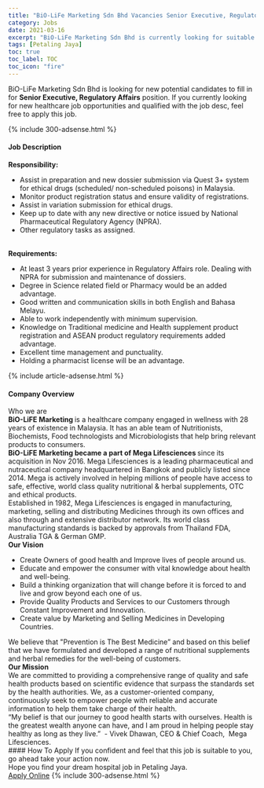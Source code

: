 ```yaml
---
title: "BiO-LiFe Marketing Sdn Bhd Vacancies Senior Executive, Regulatory Affairs" 
category: Jobs 
date: 2021-03-16 
excerpt: "BiO-LiFe Marketing Sdn Bhd is currently looking for suitable person to fill in the Senior Executive, Regulatory Affairs which positioned at Petaling Jaya" 
tags: [Petaling Jaya] 
toc: true 
toc_label: TOC 
toc_icon: "fire" 
--- 
```


<p>BiO-LiFe Marketing Sdn Bhd is looking for new potential candidates to fill in for <b>Senior Executive, Regulatory Affairs</b> position. If you currently looking for new healthcare job opportunities and qualified with the job desc, feel free to apply this job.
</p>{% include 300-adsense.html %} 
<div><div><h4>Job Description</h4></div><div><div><span><div><div><strong>Responsibility:</strong></div><ul><li>Assist in preparation and new dossier submission via Quest 3+ system for ethical drugs (scheduled/ non-scheduled poisons) in Malaysia.&#160;</li><li>Monitor product registration status and ensure validity of registrations.</li><li>Assist in variation submission for ethical drugs.&#160;</li><li>Keep up to date with any new directive or notice issued by National Pharmaceutical Regulatory Agency (NPRA).</li><li>Other regulatory tasks as assigned.</li></ul><div><br><strong>Requirements:</strong></div><ul><li>At least 3 years prior experience in Regulatory Affairs role. Dealing with NPRA for submission and maintenance of dossiers.</li><li>Degree in Science related field or Pharmacy would be an added advantage.</li><li>Good written and communication skills in both English and Bahasa Melayu.</li><li>Able to work independently with minimum supervision.</li><li>Knowledge on Traditional medicine and Health supplement product registration and ASEAN product regulatory requirements added advantage.</li><li>Excellent time management and punctuality.</li><li>Holding a pharmacist license will be an advantage.</li></ul></div></span></div></div></div> 
{% include article-adsense.html %} 
<div><div><h4>Company Overview</h4></div><div><div><span><div><div>
<div>Who we are</div>
<div><strong>BiO-LiFE Marketing&#160;</strong>is a healthcare company engaged in wellness with 28 years of existence in Malaysia. It has an able team of Nutritionists, Biochemists, Food technologists and Microbiologists that help bring relevant products to consumers.</div>
<div><strong>BiO-LiFE Marketing became a part of Mega Lifesciences&#160;</strong>since its acquisition in Nov 2016. Mega Lifesciences is a leading pharmaceutical and nutraceutical company headquartered in Bangkok and publicly listed since 2014. Mega is actively involved in helping millions of people have access to safe, effective, world class quality nutritional &amp; herbal supplements, OTC and ethical products.</div>
<div>Established in 1982, Mega Lifesciences is engaged in manufacturing, marketing, selling and distributing Medicines through its own offices and also through and extensive distributor network. Its world class manufacturing standards is backed by approvals from Thailand FDA, Australia TGA &amp; German GMP.</div>
<div><strong>Our Vision</strong></div>
<ul>
<li>Create Owners of good health and Improve lives of people around us.</li>
<li>Educate and empower the consumer with vital knowledge about health and well-being.</li>
<li>Build a thinking organization that will change before it is forced to and live and grow beyond each one of us.</li>
<li>Provide Quality Products and Services to our Customers through Constant Improvement and Innovation.</li>
<li>Create value by Marketing and Selling Medicines in Developing Countries.</li>
</ul>
<div>We believe that "Prevention is The Best Medicine&#8221; and based on this belief that we have formulated and developed a range of nutritional supplements and herbal remedies for the well-being of customers.</div>
<div><strong>Our Mission</strong></div>
<div>We are committed to providing a comprehensive range of quality and safe health products based on scientific evidence that surpass the standards set by the health authorities. We, as a customer-oriented company, continuously seek to empower people with reliable and accurate information to help them take charge of their health.</div>
<div>&#8220;My belief is that our journey to good health starts with ourselves. Health is the greatest wealth anyone can have, and I am proud in helping people stay healthy as long as they live.&#8221;&#160; -&#160;Vivek Dhawan, CEO &amp; Chief Coach, &#160;Mega Lifesciences.</div>
</div></div></span></div></div></div> 
#### How To Apply 
If you confident and feel that this job is suitable to you, go ahead take your action now. <br/> 
Hope you find your dream hospital job in Petaling Jaya. <br/> 
<a href="https://www.jobstreet.com.my/en/job/senior-executive-regulatory-affairs-4493437?jobId=jobstreet-my-job-4493437" class="btn btn--warning" target="_blank" rel="nofollow noopenner">Apply Online</a> 
{% include 300-adsense.html %} 